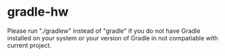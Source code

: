 # gradle-hw
Please run "./gradlew" instead of "gradle" if you do not have Gradle installed on your system or your version of Gradle in not compatiable with current project.

